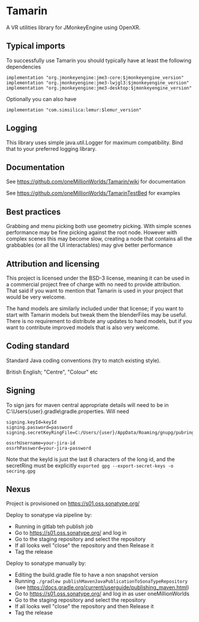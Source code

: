 # Tamarin
A VR utilities library for JMonkeyEngine using OpenXR. 

## Typical imports

To successfully use Tamarin you should typically have at least the following dependencies

    implementation "org.jmonkeyengine:jme3-core:$jmonkeyengine_version"
    implementation "org.jmonkeyengine:jme3-lwjgl3:$jmonkeyengine_version"
    implementation "org.jmonkeyengine:jme3-desktop:$jmonkeyengine_version"

Optionally you can also have

    implementation "com.simsilica:lemur:$lemur_version"

## Logging

This library uses simple java.util.Logger for maximum compatibility. Bind that to your preferred logging library.

## Documentation

See https://github.com/oneMillionWorlds/Tamarin/wiki for documentation 

See https://github.com/oneMillionWorlds/TamarinTestBed for examples

## Best practices

Grabbing and menu picking both use geometry picking. With simple scenes performance may be fine picking
against the root node. However with complex scenes this may become slow, creating a node that contains 
all the grabbables (or all the UI interactables) may give better performance

## Attribution and licensing

This project is licensed under the BSD-3 license, meaning it can be used in a commercial project free of charge with no need to provide attribution. That said if you want to mention that Tamarin is used in your project that would be very welcome.

The hand models are similarly included under that license; if you want to start with Tamarin models but tweak them the blenderFiles may be useful. There is no requirement to distribute any updates to hand models, but if you want to contribute improved models that is also very welcome.

## Coding standard

Standard Java coding conventions (try to match existing style). 

British English; "Centre", "Colour" etc

## Signing

To sign jars for maven central appropriate details will need to be in C:\Users\{user}\.gradle\gradle.properties. Will need

    signing.keyId=keyId
    signing.password=password
    signing.secretKeyRingFile=C:/Users/{user}/AppData/Roaming/gnupg/pubring.kbx
    
    ossrhUsername=your-jira-id
    ossrhPassword=your-jira-password

Note that the keyId is just the last 8 characters of the long id, and the secretRing must be explicitly `exported gpg --export-secret-keys -o secring.gpg`

## Nexus

Project is provisioned on https://s01.oss.sonatype.org/

Deploy to sonatype via pipeline by:
- Running in gitlab teh publish job
- Go to https://s01.oss.sonatype.org/ and log in
- Go to the staging repository and select the repository
- If all looks well "close" the repository and then Release it
- Tag the release


Deploy to sonatype manually by:
- Editing the build.gradle file to have a non snapshot version
- Running `./gradlew publishMavenJavaPublicationToSonaTypeRepository` (see https://docs.gradle.org/current/userguide/publishing_maven.html)
- Go to https://s01.oss.sonatype.org/ and log in as user oneMillionWorlds
- Go to the staging repository and select the repository
- If all looks well "close" the repository and then Release it
- Tag the release


